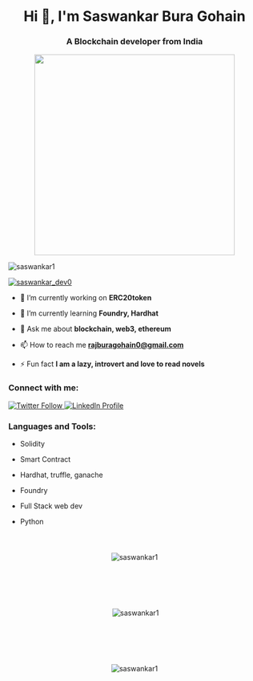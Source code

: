 <h1 align="center">Hi 👋, I'm Saswankar Bura Gohain</h1>
<h3 align="center">A Blockchain developer from India</h3>
<p align="center">
  <img width="400" src="https://www.technoloader.com/blog/wp-content/uploads/2020/07/Hire-a-Blockchain-Developer.gif" alt="">
</p>
<p align="left"> <img src="https://komarev.com/ghpvc/?username=saswankar1&label=Profile%20views&color=0e75b6&style=flat" alt="saswankar1" /> </p>

<p align="left"> <a href="https://twitter.com/saswankar_dev0" target="blank"><img src="https://img.shields.io/twitter/follow/saswankar_dev0?logo=twitter&style=for-the-badge" alt="saswankar_dev0" /></a> </p>

- 🔭 I’m currently working on **ERC20token**

- 🌱 I’m currently learning **Foundry, Hardhat**

- 💬 Ask me about **blockchain, web3, ethereum**

- 📫 How to reach me **rajburagohain0@gmail.com**

- ⚡ Fun fact **I am a lazy, introvert and love to read novels**

<h3 align="left">Connect with me:</h3>
<p align="left">
  <a href="https://twitter.com/saswankar_dev0" target="_blank">
    <img src="https://img.shields.io/twitter/follow/saswankar_dev0?logo=twitter&style=for-the-badge" alt="Twitter Follow" />
  </a>
  
  <a href="https://linkedin.com/in/saswankarburagohain" target="_blank">
    <img src="https://img.shields.io/badge/-LinkedIn-blue?style=for-the-badge&logo=linkedin&logoColor=white" alt="LinkedIn Profile" />
  </a>

</p>


<h3 align="left">Languages and Tools:</h3>


- Solidity

- Smart Contract

- Hardhat, truffle, ganache
  
- Foundry
  
- Full Stack web dev
  
- Python

<p align="center"><img align="center" src="https://github-readme-stats.vercel.app/api/top-langs?username=asaswankar1&show_icons=true&locale=en&layout=compact" alt="saswankar1" style="margin: 40px;"/></p>

<p align="center">&nbsp;<img align="center" src="https://github-readme-stats.vercel.app/api?username=saswankar1&show_icons=true&locale=en" alt="saswankar1" style="margin: 40px;"/></p>

<p align="center"><img align="center" src="https://github-readme-streak-stats.herokuapp.com/?user=saswankar1&" alt="saswankar1" style="margin: 40px;"/></p>
